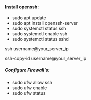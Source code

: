  #### Install openssh:
  
- sudo apt update
- sudo apt install openssh-server
- sudo systemctl status ssh
- sudo systemctl enable ssh
- sudo systemctl status sshd


ssh username@your_server_ip

ssh-copy-id username@your_server_ip



##### Configure Firewall's:

- sudo ufw allow ssh
- sudo ufw enable
- sudo ufw status
